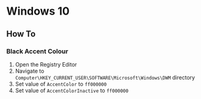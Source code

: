 # Windows 10

## How To

### Black Accent Colour

1. Open the Registry Editor
2. Navigate to `Computer\HKEY_CURRENT_USER\SOFTWARE\Microsoft\Windows\DWM` directory
3. Set value of `AccentColor` to `ff000000`
4. Set value of `AccentColorInactive` to `ff000000`
